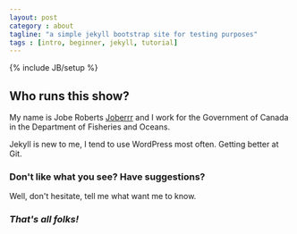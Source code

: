 ```yaml
---
layout: post
category : about
tagline: "a simple jekyll bootstrap site for testing purposes"
tags : [intro, beginner, jekyll, tutorial]
---
```

{% include JB/setup %}

## Who runs this show?

My name is Jobe Roberts [Joberrr](http://twitter.com/joberrr) and I work for the Government of Canada in the Department of Fisheries and Oceans.

Jekyll is new to me, I tend to use WordPress most often.  Getting better at Git.

### Don't like what you see?  Have suggestions?

Well, don't hesitate, tell me what want me to know.

### *That's all folks!*

